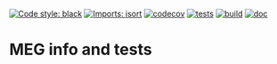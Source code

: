 [![Code style: black](https://img.shields.io/badge/code%20style-black-000000.svg)](https://github.com/psf/black)
[![Imports: isort](https://img.shields.io/badge/%20imports-isort-%231674b1?style=flat&labelColor=ef8336)](https://pycqa.github.io/isort/)
[![codecov](https://codecov.io/gh/fcbg-hnp-meeg/meg-info/branch/main/graph/badge.svg?token=XxO34oZis3)](https://codecov.io/gh/fcbg-hnp-meeg/meg-info)
[![tests](https://github.com/fcbg-hnp-meeg/meg_info/actions/workflows/pytest.yml/badge.svg?branch=main)](https://github.com/fcbg-hnp-meeg/meg_info/actions/workflows/pytest.yml)
[![build](https://github.com/fcbg-hnp-meeg/meg_info/actions/workflows/build.yml/badge.svg?branch=main)](https://github.com/fcbg-hnp-meeg/meg_info/actions/workflows/build.yml)
[![doc](https://github.com/fcbg-hnp-meeg/meg_info/actions/workflows/doc.yml/badge.svg?branch=main)](https://github.com/fcbg-hnp-meeg/meg_info/actions/workflows/doc.yml)

# MEG info and tests
